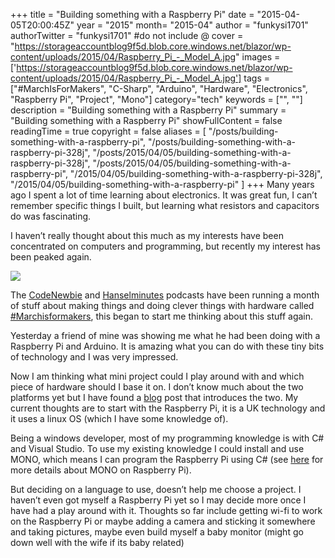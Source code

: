 +++
title = "Building something with a Raspberry Pi"
date = "2015-04-05T20:00:45Z"
year = "2015"
month= "2015-04"
author = "funkysi1701"
authorTwitter = "funkysi1701" #do not include @
cover = "https://storageaccountblog9f5d.blob.core.windows.net/blazor/wp-content/uploads/2015/04/Raspberry_Pi_-_Model_A.jpg"
images = ['https://storageaccountblog9f5d.blob.core.windows.net/blazor/wp-content/uploads/2015/04/Raspberry_Pi_-_Model_A.jpg']
tags = ["#MarchIsForMakers", "C-Sharp", "Arduino", "Hardware", "Electronics", "Raspberry Pi", "Project", "Mono"]
category="tech"
keywords = ["", ""]
description =  "Building something with a Raspberry Pi"
summary = "Building something with a Raspberry Pi"
showFullContent = false
readingTime = true
copyright = false
aliases = [
    "/posts/building-something-with-a-raspberry-pi",
    "/posts/building-something-with-a-raspberry-pi-328j",
    "/posts/2015/04/05/building-something-with-a-raspberry-pi-328j",
    "/posts/2015/04/05/building-something-with-a-raspberry-pi",
    "/2015/04/05/building-something-with-a-raspberry-pi-328j",
    "/2015/04/05/building-something-with-a-raspberry-pi"
]
+++
Many years ago I spent a lot of time learning about electronics. It was great fun, I can’t remember specific things I built, but learning what resistors and capacitors do was fascinating.

I haven’t really thought about this much as my interests have been concentrated on computers and programming, but recently my interest has been peaked again.

![](https://storageaccountblog9f5d.blob.core.windows.net/blazor/wp-content/uploads/2015/04/Raspberry_Pi_-_Model_A.jpg)

The [CodeNewbie](http://www.codenewbie.org/) and [Hanselminutes](http://hanselminutes.com/) podcasts have been running a month of stuff about making things and doing clever things with hardware called [#Marchisformakers](http://marchisformakers.com/), this began to start me thinking about this stuff again.

Yesterday a friend of mine was showing me what he had been doing with a Raspberry Pi and Arduino. It is amazing what you can do with these tiny bits of technology and I was very impressed.

Now I am thinking what mini project could I play around with and which piece of hardware should I base it on. I don’t know much about the two platforms yet but I have found a [blog](http://www.codenewbie.org/blogs/everything-you-ever-wanted-to-know-about-arduino-and-raspberry-pi) post that introduces the two. My current thoughts are to start with the Raspberry Pi, it is a UK technology and it uses a linux OS (which I have some knowledge of).

Being a windows developer, most of my programming knowledge is with C# and Visual Studio. To use my existing knowledge I could install and use MONO, which means I can program the Raspberry Pi using C# (see [here](http://logicalgenetics.com/raspberry-pi-and-mono-hello-world/) for more details about MONO on Raspberry Pi).

But deciding on a language to use, doesn’t help me choose a project. I haven’t even got myself a Raspberry Pi yet so I may decide more once I have had a play around with it. Thoughts so far include getting wi-fi to work on the Raspberry Pi or maybe adding a camera and sticking it somewhere and taking pictures, maybe even build myself a baby monitor (might go down well with the wife if its baby related)